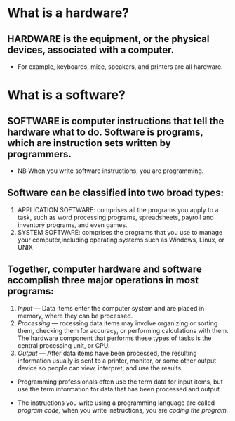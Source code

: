 # What is a hardware?

## HARDWARE is the equipment, or the physical devices, associated with a computer. 
* For example, keyboards, mice, speakers, and printers are all hardware. 

# What is a software?

##  SOFTWARE is computer instructions that tell the hardware what to do. Software is programs, which are instruction sets written by programmers.

* NB When you write software instructions, you are programming.

## Software can be classified into two broad types:
1.  APPLICATION SOFTWARE: comprises all the programs you apply to a task, such as word processing programs, spreadsheets, payroll and inventory programs, and even games.
2. SYSTEM SOFTWARE: comprises the programs that you use to manage your computer,including operating systems such as Windows, Linux, or UNIX

## Together, computer hardware and software accomplish three major operations in most programs:
1. *Input* — Data items enter the computer system and are placed in memory, where they can be processed.
2. *Processing* — rocessing data items may involve organizing or sorting them, checking them for accuracy, or performing calculations with them. The hardware component that performs these types of tasks is the central processing unit, or CPU.
3. *Output* — After data items have been processed, the resulting information usually is sent to a printer, monitor, or some other output device so people can view, interpret, and use the results.   
* Programming professionals often use the term data for input items, but use the term information for data that has been processed and output

* The instructions you write using a programming language are called *program code;* when you write instructions, you are *coding the program.*